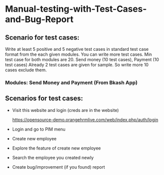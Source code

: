 # Manual-testing-with-Test-Cases-and-Bug-Report

## Scenario for test cases:
Write at least 5 positive and 5 negative test cases in standard test case format from the each given modules. You can write more test cases. Min test case for both modules are 20. Send money (10 test cases), Payment (10 test cases)
Already 2 test cases are given for sample. So write more 10 cases exclude them.

### Modules: Send Money and Payment (From Bkash App)

## Scenarios for test cases:
- Visit this website and login (creds are in the website)

  https://opensource-demo.orangehrmlive.com/web/index.php/auth/login
  
- Login and go to PIM menu
- Create new employee
- Explore the feature of create new employee
- Search the employee you created newly
- Create bug/improvement (if you found) report 
